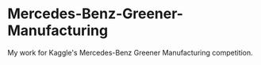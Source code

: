 # Mercedes-Benz-Greener-Manufacturing
My work for Kaggle's Mercedes-Benz Greener Manufacturing competition.

